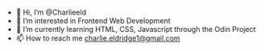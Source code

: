 - 👋 Hi, I’m @Charlieeld
- 👀 I’m interested in Frontend Web Development
- 🌱 I’m currently learning HTML, CSS, Javascript through the Odin Project 
- 📫 How to reach me charlie.eldridge1@gmail.com

<!---
Charlieeld/Charlieeld is a ✨ special ✨ repository because its `README.md` (this file) appears on your GitHub profile.
You can click the Preview link to take a look at your changes.
--->
